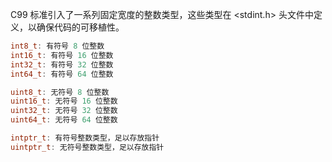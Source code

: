 C99 标准引入了一系列固定宽度的整数类型，这些类型在 <stdint.h> 头文件中定义，以确保代码的可移植性。

```cpp
int8_t: 有符号 8 位整数
int16_t: 有符号 16 位整数
int32_t: 有符号 32 位整数
int64_t: 有符号 64 位整数

uint8_t: 无符号 8 位整数
uint16_t: 无符号 16 位整数
uint32_t: 无符号 32 位整数
uint64_t: 无符号 64 位整数

intptr_t: 有符号整数类型，足以存放指针
uintptr_t: 无符号整数类型，足以存放指针
```